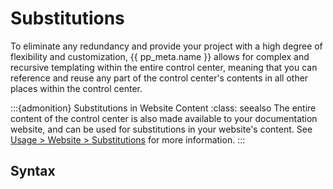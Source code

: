# Substitutions

To eliminate any redundancy and provide your project with a high degree of flexibility
and customization, {{ pp_meta.name }} allows for complex and recursive templating
within the entire control center, meaning that you can reference and reuse
any part of the control center's contents in all other places within the control center.

:::{admonition} Substitutions in Website Content
:class: seealso
The entire content of the control center is also made available to your documentation website,
and can be used for substitutions in your website's content.
See [Usage > Website > Substitutions](../../usage/website/substitutions.md) for more information.
:::

## Syntax
